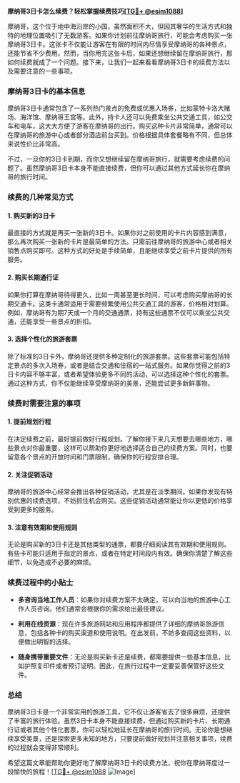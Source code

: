 **摩纳哥3日卡怎么续费？轻松掌握续费技巧[[TG💪+ @esim1088](https://t.me/s/esim1088)]**

摩纳哥，这个位于地中海沿岸的小国，虽然面积不大，但因其奢华的生活方式和独特的地理位置吸引了无数游客。如果你计划前往摩纳哥旅行，可能会考虑购买一张摩纳哥3日卡。这张卡不仅能让游客在有限的时间内尽情享受摩纳哥的各种景点，还能节省不少费用。然而，当你用完这张卡后，如果还想继续留在摩纳哥旅行，那如何续费就成了一个问题。接下来，让我们一起来看看摩纳哥3日卡的续费方法以及需要注意的一些事项。

### **摩纳哥3日卡的基本信息**

摩纳哥3日卡通常包含了一系列热门景点的免费或优惠入场券，比如蒙特卡洛大赌场、海洋馆、摩纳哥王宫等。此外，持卡人还可以免费乘坐公共交通工具，如公交车和电车，这大大方便了游客在摩纳哥的出行。购买这种卡片非常简单，通常可以在摩纳哥的旅游中心或者部分酒店前台买到。价格根据具体套餐略有不同，但总体来说性价比非常高。

不过，一旦你的3日卡到期，而你又想继续留在摩纳哥旅行，就需要考虑续费的问题了。虽然摩纳哥3日卡本身不能直接续费，但你可以通过其他方式延长你在摩纳哥的旅行时间。

### **续费的几种常见方式**

#### **1. 购买新的3日卡**
最直接的方式就是再买一张新的3日卡。如果你对之前使用的卡片内容感到满意，那么再次购买一张新的卡片是最简单的方法。只需前往摩纳哥的旅游中心或者相关销售点购买即可。这种方式的好处是手续简单，且能继续享受之前卡片提供的所有服务。

#### **2. 购买长期通行证**
如果你打算在摩纳哥待得更久，比如一周甚至更长时间，可以考虑购买摩纳哥的长期交通卡。这类卡通常适用于需要频繁使用公共交通工具的游客，价格相对划算。例如，摩纳哥有为期7天或一个月的交通通票，持有这些通票不仅可以乘坐公共交通，还能享受一些景点的折扣。

#### **3. 选择个性化的旅游套票**
除了标准的3日卡外，摩纳哥还提供多种定制化的旅游套票。这些套票可能包括特定景点的多次入场券，或者是结合交通和住宿的一站式服务。如果你觉得之前的3日卡内容不够丰富，或者希望体验更多不同的活动，可以选择这种个性化的套票。通过这种方式，你不仅能继续享受摩纳哥的美景，还能尝试更多新鲜事物。

### **续费时需要注意的事项**

#### **1. 提前规划行程**
在决定续费之前，最好提前做好行程规划。了解你接下来几天想要去哪些地方，哪些景点对你最重要，这样可以帮助你更好地选择适合自己的续费方案。同时，也要留意各个景点的开放时间和门票限制，确保你的行程安排合理。

#### **2. 关注促销活动**
摩纳哥的旅游中心经常会推出各种促销活动，尤其是在淡季期间。如果你发现有特别优惠的续费选项，不妨抓住机会购买。这些促销活动通常能让你以更低的价格享受到更多的服务。

#### **3. 注意有效期和使用规则**
无论是购买新的3日卡还是其他类型的通票，都要仔细阅读其有效期和使用规则。有些卡可能只适用于指定的景点，或者在特定时间段内有效。确保你清楚了解这些细节，以免造成不必要的麻烦。

### **续费过程中的小贴士**

- **多咨询当地工作人员**：如果你对续费方案不太确定，可以向当地的旅游中心工作人员咨询。他们通常会根据你的需求给出最佳建议。
  
- **利用在线资源**：现在许多旅游网站和应用程序都提供了详细的摩纳哥旅游信息，包括各种卡的购买渠道和使用说明。在出发前，不妨多查阅这些资料，以便做出明智的选择。

- **随身携带重要文件**：无论是购买新卡还是续费，都需要提供一些基本信息，比如护照复印件或者预订证明。因此，在旅行过程中一定要妥善保管好这些文件。

### **总结**

摩纳哥3日卡是一个非常实用的旅游工具，它不仅让游客省去了很多麻烦，还提供了丰富的旅行体验。虽然3日卡本身不能直接续费，但通过购买新的卡片、长期通行证或者其他个性化套票，你可以轻松地延长在摩纳哥的旅行时间。无论你是想继续享受美景，还是探索更多未知的地方，只要提前做好规划并注意相关事项，续费的过程就会变得非常顺利。

希望这篇文章能帮助你更好地了解摩纳哥3日卡的续费方法，祝你在摩纳哥度过一段愉快的旅程！[[TG💪+ @esim1088](https://t.me/s/esim1088) ![Image](https://i.postimg.cc/4NQfJmqS/Snipaste-2025-05-13-00-14-12.png)]